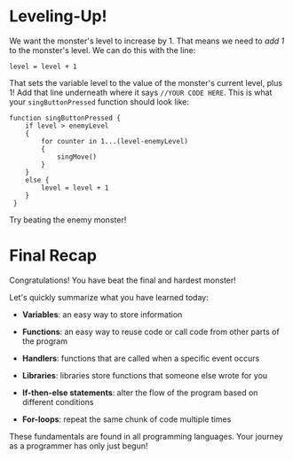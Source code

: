 Leveling-Up!
=====

We want the monster's level to increase by 1. That means we need to *add 1* to the monster's level. We can do this with the line:

	level = level + 1
	
That sets the variable level to the value of the monster's current level, plus 1! Add that line underneath where it says ```//YOUR CODE HERE```. This is what your ```singButtonPressed``` function should look like:

	function singButtonPressed {
	 	if level > enemyLevel 
	 	{
	 		for counter in 1...(level-enemyLevel) 
	 		{
	 			singMove()
	 		}
	 	}
	 	else {
	 		level = level + 1
	 	}
	 }
	 
Try beating the enemy monster!

Final Recap
========
Congratulations! You have beat the final and hardest monster!

Let's quickly summarize what you have learned today:

- **Variables**: an easy way to store information

- **Functions**: an easy way to reuse code or call code from other parts of the program


- **Handlers**: functions that are called when a specific event occurs



- **Libraries**: libraries store functions that someone else wrote for you



- **If-then-else statements**: alter the flow of the program based on different conditions <!--IS THERE A BETTER WAY TO PHRASE THIS??-->



- **For-loops**: repeat the same chunk of code multiple times


These fundamentals are found in all programming languages. Your journey as a programmer has only just begun!